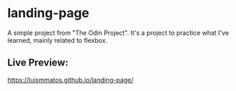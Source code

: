 # landing-page

A simple project from "The Odin Project".
It's a project to practice what I've learned, mainly related to flexbox.

## Live Preview:
https://luismmatos.github.io/landing-page/
